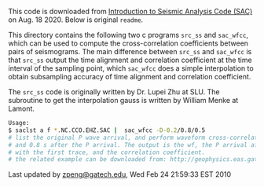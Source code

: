 
This code is downloaded from [Introduction to Seismic Analysis Code (SAC)](http://geophysics.eas.gatech.edu/people/zpeng/Teaching/SAC_Tutorial/) on Aug. 18 2020. Below is original `readme`.


This directory contains the following two c programs `src_ss` and `sac_wfcc`, which
can be used to compute the cross-correlation coefficients between pairs of
seismograms. The main difference between `src_ss` and `sac_wfcc` is that `src_ss`
output the time alignment and correlation coefficient at the time interval
of the sampling point, which `sac_wfcc` does a simple interpolation to obtain
subsampling accuracy of time alignment and correlation coefficient.

The `src_ss` code is originally written by Dr. Lupei Zhu at SLU. The subroutine
to get the interpolation gauss is written by William Menke at Lamont.

```bash
Usage:
$ saclst a f *.NC.CCO.EHZ.SAC |  sac_wfcc -D-0.2/0.8/0.5
# list the original P wave arrival, and perform waveform cross-correlations using 0.2 s before
# and 0.8 s after the P arrival. The output is the wf, the P arrival after time shift to best align
# with the first trace, and the correlation coefficient.
# the related example can be downloaded from: http://geophysics.eas.gatech.edu/people/zpeng/Teaching/SAC_Tutorial/
```

Last updated by zpeng@gatech.edu, Wed Feb 24 21:59:33 EST 2010

